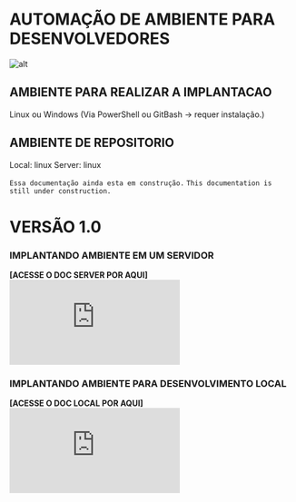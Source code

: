 # AUTOMAÇÃO DE AMBIENTE PARA DESENVOLVEDORES

![![alt](https://link)](https://i.kinja-img.com/gawker-media/image/upload/s--SwOz7-5Q--/c_scale,f_auto,fl_progressive,q_80,w_800/jzq8yxubbbw7wyxmndm3.jpg)

## AMBIENTE PARA REALIZAR A IMPLANTACAO
Linux ou Windows (Via PowerShell ou GitBash -> requer instalação.)

## AMBIENTE DE REPOSITORIO
Local: linux
Server: linux

```Essa documentação ainda esta em construção.```
```This documentation is still under construction.```

# VERSÃO 1.0



### IMPLANTANDO AMBIENTE EM UM SERVIDOR
**[ACESSE O DOC SERVER POR AQUI]**
![![alt](https://link)](https://github.com/rafaelspaesleme-ads/scripts-sh/blob/master/README-INSTALL-ENV-SERVER.md)

### IMPLANTANDO AMBIENTE PARA DESENVOLVIMENTO LOCAL
**[ACESSE O DOC LOCAL POR AQUI]**
![![alt](https://link)](https://github.com/rafaelspaesleme-ads/scripts-sh/blob/master/README-INSTALL-ENV-LOCAL.md)
